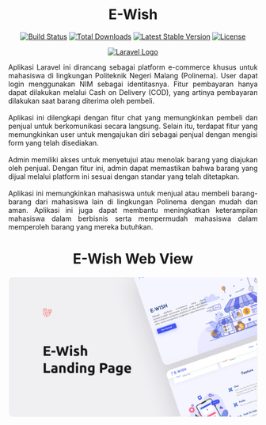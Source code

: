 <div align="center">
  
# E-Wish


<p align="center">
<a href="https://travis-ci.org/laravel/framework"><img src="https://travis-ci.org/laravel/framework.svg" alt="Build Status"></a>
<a href="https://packagist.org/packages/laravel/framework"><img src="https://img.shields.io/packagist/dt/laravel/framework" alt="Total Downloads"></a>
<a href="https://packagist.org/packages/laravel/framework"><img src="https://img.shields.io/packagist/v/laravel/framework" alt="Latest Stable Version"></a>
<a href="https://packagist.org/packages/laravel/framework"><img src="https://img.shields.io/packagist/l/laravel/framework" alt="License"></a>
</p>
<p align="center">
  <a href="https://laravel.com" target="_blank">
    <img src="https://raw.githubusercontent.com/laravel/art/master/logo-lockup/5%20SVG/2%20CMYK/1%20Full%20Color/laravel-logolockup-cmyk-red.svg" width="400" alt="Laravel Logo">
  </a>
</p>

</div>

<div align="justify">
Aplikasi Laravel ini dirancang sebagai platform e-commerce khusus untuk mahasiswa di lingkungan Politeknik Negeri Malang (Polinema). User dapat login menggunakan NIM sebagai identitasnya. Fitur pembayaran hanya dapat dilakukan melalui Cash on Delivery (COD), yang artinya pembayaran dilakukan saat barang diterima oleh pembeli.
<br><br>
Aplikasi ini dilengkapi dengan fitur chat yang memungkinkan pembeli dan penjual untuk berkomunikasi secara langsung. Selain itu, terdapat fitur yang memungkinkan user untuk mengajukan diri sebagai penjual dengan mengisi form yang telah disediakan.
<br><br>
Admin memiliki akses untuk menyetujui atau menolak barang yang diajukan oleh penjual. Dengan fitur ini, admin dapat memastikan bahwa barang yang dijual melalui platform ini sesuai dengan standar yang telah ditetapkan.
<br><br>
Aplikasi ini memungkinkan mahasiswa untuk menjual atau membeli barang-barang dari mahasiswa lain di lingkungan Polinema dengan mudah dan aman. Aplikasi ini juga dapat membantu meningkatkan keterampilan mahasiswa dalam berbisnis serta mempermudah mahasiswa dalam memperoleh barang yang mereka butuhkan.
</div>

<div align="center">
  
# E-Wish Web View
  
</div>

<img src="Cover.png" />
